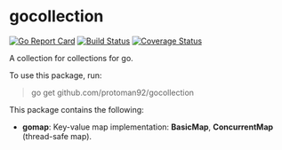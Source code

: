 # gocollection

[![Go Report Card](https://goreportcard.com/badge/github.com/protoman92/gocollection)](https://goreportcard.com/report/github.com/protoman92/gocollection)
[![Build Status](https://travis-ci.org/protoman92/gocollection.svg?branch=master)](https://travis-ci.org/protoman92/gocollection)
[![Coverage Status](https://coveralls.io/repos/github/protoman92/gocollection/badge.svg?branch=master)](https://coveralls.io/github/protoman92/gocollection?branch=master)

A collection for collections for go.

To use this package, run:

> go get github.com/protoman92/gocollection

This package contains the following:
- **gomap**: Key-value map implementation: **BasicMap**, **ConcurrentMap** (thread-safe map).
